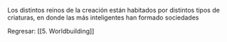 
Los distintos reinos de la creación están habitados por distintos tipos de criaturas, en donde las más inteligentes han formado sociedades


Regresar: [[5. Worldbuilding]]